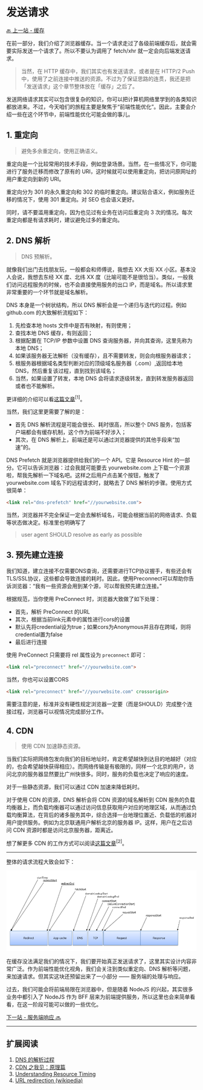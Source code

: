 # 发送请求

[🔙 上一站 - 缓存](../1-cache/README.md)

在前一部分，我们介绍了浏览器缓存。当一个请求走过了各级前端缓存后，就会需要实际发送一个请求了。所以不要认为调用了 fetch/xhr 就一定会向后端发送请求。

> 当然，在 HTTP 缓存中，我们其实也有发送请求，或者是在 HTTP/2 Push 中，使用了之前连接中推送的资源。不过为了保证思路的连贯，我还是把「发送请求」这个章节整体放在「缓存」之后了。

发送网络请求其实可以包含很复杂的知识，你可以把计算机网络里学到的各类知识都放进来。不过，今天咱们的旅程主要是聚焦于“前端性能优化”。因此，主要会介绍一些在这个环节中，前端性能优化可能会做的事儿。

## 1. 重定向

> 避免多余重定向，使用正确语义。

重定向是一个比较常用的技术手段，例如登录场景。当然，在一些情况下，你可能进行了服务迁移而修改了原有的 URI，这时候就可以使用重定向，把访问原网址的用户重定向到新的 URI。

重定向分为 301 的永久重定向和 302 的临时重定向。建议贴合语义，例如服务迁移的情况下，使用 301 重定向。对 SEO 也会语义更好。

同时，请不要滥用重定向，因为也见过有业务在访问后重定向 3 次的情况。每次重定向都是有请求耗时，建议避免过多的重定向。

## 2. DNS 解析

> DNS 预解析。

就像我们出门去找朋友玩，一般都会和师傅说，我想去 XX 大街 XX 小区。基本没人会说，我想去东经 XX 度、北纬 XX 度（比喻可能不是很恰当）。类似，一般我们访问远程服务的时候，也不会直接使用服务的出口 IP，而是域名。所以请求里非常重要的一个环节就是域名解析。

DNS 本身是一个树状结构，所以 DNS 解析会是一个递归与迭代的过程。例如 github.com 的大致解析流程如下：

1. 先检查本地 hosts 文件中是否有映射，有则使用；
1. 查找本地 DNS 缓存，有则返回；
1. 根据配置在 TCP/IP 参数中设置 DNS 查询服务器，并向其查询，这里先称为本地 DNS；
1. 如果该服务器无法解析（没有缓存），且不需要转发，则会向根服务器请求；
1. 根服务器根据域名类型判断对应的顶级域名服务器（.com）,返回给本地 DNS，然后重复该过程，直到找到该域名；
1. 当然，如果设置了转发，本地 DNS 会将请求逐级转发，直到转发服务器返回或者也不能解析。

更详细的介绍可以看[这篇文章](https://www.zhihu.com/question/23042131)<sup>[1]</sup>。

当然，我们这里更需要了解的是：

- 首先 DNS 解析流程是可能会很长、耗时很高，所以整个 DNS 服务，包括客户端都会有缓存机制，这个作为前端不好涉入；
- 其次，在 DNS 解析上，前端还是可以通过浏览器提供的其他手段来“加速”的。

DNS Prefetch 就是浏览器提供给我们的一个 API。它是 Resource Hint 的一部分。它可以告诉浏览器：过会我就可能要去 yourwebsite.com 上下载一个资源啦，帮我先解析一下域名吧。这样之后用户点击某个按钮，触发了 yourwebsite.com 域名下的远程请求时，就略去了 DNS 解析的步骤。使用方式很简单：

```HTML
<link rel="dns-prefetch" href="//yourwebsite.com">
```

当然，浏览器并不完全保证一定会去解析域名，可能会根据当前的网络请求、负载等状态做决定。标准里也明确写了

> user agent SHOULD resolve as early as possible

## 3. 预先建立连接

我们知道，建立连接不仅需要DNS查询，还需要进行TCP协议握手，有些还会有TLS/SSL协议，这些都会导致连接的耗时。因此，使用Preconnect可以帮助你告诉浏览器：“我有一些资源会用到某个源，可以帮我预先建立连接。”

根据规范，当你使用 PreConnect 时，浏览器大致做了如下处理：

- 首先，解析 PreConnect 的URL
- 其次，根据当前link元素中的属性进行cors的设置
- 默认先将credential设为true；如果cors为Anonymous并且存在跨域，则将credential置为false
- 最后进行连接

使用 PreConnect 只需要将 rel 属性设为 `preconnect` 即可：

```HTML
<link rel="preconnect" href="//yourwebsite.com">
```

当然，你也可以设置CORS

```HTML
<link rel="preconnect" href="//yourwebsite.com" crossorigin>
```

需要注意的是，标准并没有硬性规定浏览器一定要（而是SHOULD）完成整个连接过程，浏览器可以视情况完成部分工作。

## 4. CDN

> 使用 CDN 加速静态资源。

当我们实际把网络包发向我们的目标地址时，肯定希望越快到达目的地越好（对应的，也会希望越快获得相应）。而网络传输是有极限的，同样一个北京的用户，访问北京的服务器显然要比广州快很多。同时，服务的负载也决定了响应的速度。

对于一些静态资源，我们可以通过 CDN 加速来降低耗时。

对于使用 CDN 的资源，DNS 解析会将 CDN 资源的域名解析到 CDN 服务的负载均衡器上，而负载均衡器可以通过访问信息获取用户对应的地理区域，从而通过负载均衡算法，在背后的诸多服务其中，综合选择一台地理位置近、负载低的机器对用户提供服务。例如为北京联通用户解析北京的服务器 IP。这样，用户在之后访问 CDN 资源时都是访问北京服务器，距离近。

想了解更多 CDN 的工作方式可以阅读[这篇文章](https://yq.aliyun.com/articles/577708)<sup>[2]</sup>。

---

整体的请求流程大致会如下：

![resource timing line](./img/resourcetiming.png)

在缓存没法满足我们的情况下，我们要开始真正发送请求了，这里其实设计内容非常广泛。作为前端性能优化视角，我们会关注到类似重定向、DNS 解析等问题，来加速请求。但其实这块还预留出来了一小部分 —— 服务端的处理与响应。

过去，我们可能会将前端局限在浏览器中，但是随着 NodeJS 的兴起，其实很多业务中都引入了 NodeJS 作为 BFF 层来为前端提供服务，所以这里也会来简单看看，在这一阶段可能可以做的一些优化。

[下一站 - 服务端响应 🔜](../3-response/README.md)

---

## 扩展阅读

1. [DNS 的解析过程](https://www.zhihu.com/question/23042131)
1. [CDN 之我见：原理篇](https://yq.aliyun.com/articles/577708)
1. [Understanding Resource Timing](https://developers.google.com/web/tools/chrome-devtools/network/understanding-resource-timing)
1. [URL redirection (wikipedia)](https://en.wikipedia.org/wiki/URL_redirection)
